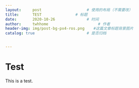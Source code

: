 ```yaml
---
layout:     post                    # 使用的布局（不需要改）
title:      TEST               # 标题 
date:       2020-10-26              # 时间
author:     twhhome                      # 作者
header-img: img/post-bg-px4-ros.png    #这篇文章标题背景图片
catalog: true                       # 是否归档


---
```


# Test

This is a test.
